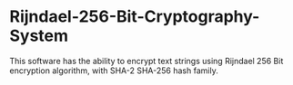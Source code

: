 # Rijndael-256-Bit-Cryptography-System
This software has the ability to encrypt text strings using Rijndael 256 Bit encryption algorithm, with SHA-2 SHA-256 hash family.
